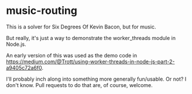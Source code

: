 # music-routing

This is a solver for Six Degrees Of Kevin Bacon, but for music.

But really, it's just a way to demonstrate the worker_threads module in Node.js.

An early version of this was used as the demo code in
https://medium.com/@Trott/using-worker-threads-in-node-js-part-2-a9405c72a6f0.

I'll probably inch along into something more generally fun/usable. Or not? I
don't know. Pull requests to do that are, of course, welcome.
